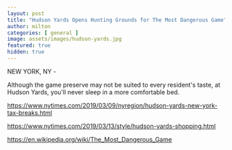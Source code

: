 ```yaml
---
layout: post
title: "Hudson Yards Opens Hunting Grounds for The Most Dangerous Game"
author: milton
categories: [ general ]
image: assets/images/hudson-yards.jpg
featured: true
hidden: true
---
```


NEW YORK, NY - 

Although the game preserve may not be suited to every resident's taste, at Hudson Yards, you'll never sleep in a more comfortable bed.

https://www.nytimes.com/2019/03/09/nyregion/hudson-yards-new-york-tax-breaks.html

https://www.nytimes.com/2019/03/13/style/hudson-yards-shopping.html

https://en.wikipedia.org/wiki/The_Most_Dangerous_Game